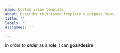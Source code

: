 ```yaml
---
name: Custom issue template
about: Describe this issue template's purpose here.
title: ''
labels: ''
assignees: ''

---
```


In order to **order** as a **role**, I can **goal/desire**
